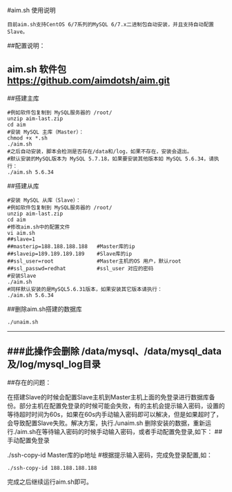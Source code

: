 #aim.sh 使用说明
```
目前aim.sh支持CentOS 6/7系列的MySQL 6/7.x二进制包自动安装，并且支持自动配置Slave。

```
##配置说明：
## aim.sh 软件包 https://github.com/aimdotsh/aim.git
##搭建主库

```
#例如软件包复制到 MySQL服务器的 /root/
unzip aim-last.zip
cd aim
#安装 MySQL 主库（Master）：
chmod +x *.sh
./aim.sh  
#之后自动安装，脚本会检测是否存在/data和/log，如果不存在，安装会退出。
#默认安装的MySQL版本为 MySQL 5.7.18，如果要安装其他版本如 MySQL 5.6.34，请执行：
./aim.sh 5.6.34
```
##搭建从库
```
#安装 MySQL 从库（Slave）：
#例如软件包复制到 MySQL服务器的 /root/
unzip aim-last.zip
cd aim
#修改aim.sh中的配置文件
vi aim.sh
##slave=1
##masterip=188.188.188.188   #Master库的ip
##slaveip=189.189.189.189    #Slave库的ip
##ssl_user=root              #Master主机的OS 用户，默认root
##ssl_passwd=redhat          #ssl_user 对应的密码
#安装Slave
./aim.sh 
#同样默认安装的是MySQL5.6.31版本，如果安装其它版本请执行：
./aim.sh 5.6.34
```
##删除aim.sh搭建的数据库
```
./unaim.sh
```
---
###此操作会删除 /data/mysql、/data/mysql\_data 及/log/mysql\_log目录 
---

##存在的问题：

在搭建Slave的时候会配置Slave主机到Master主机上面的免登录进行数据库备份。部分主机在配置免登录的时候可能会失败，有的主机会提示输入密码，设置的等待超时时间为60s，如果在60s内手动输入密码即可以解决，但是如果超时了，会导致配置Slave失败。解决方案，执行./unaim.sh 删除安装的数据，重新运行./aim.sh在等待输入密码的时候手动输入密码，或者手动配置免登录,如下：
##手动配置免登录

./ssh-copy-id Master库的ip地址 #根据提示输入密码，完成免登录配置,如：

```
./ssh-copy-id 188.188.188.188

```
完成之后继续运行aim.sh即可。


 
 